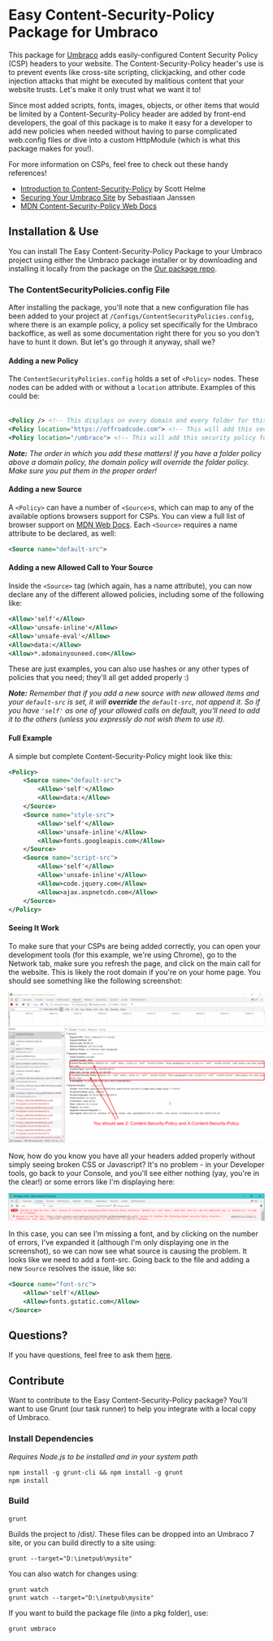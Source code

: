 # Easy Content-Security-Policy Package for Umbraco

This package for [Umbraco](https://umbraco.com) adds easily-configured Content Security Policy (CSP) headers to your website. The Content-Security-Policy header's use is to prevent events like cross-site scripting, clickjacking, and other code injection attacks that might be executed by malitious content that your website trusts. Let's make it only trust what we want it to!

Since most added scripts, fonts, images, objects, or other items that would be limited by a Content-Security-Policy header are added by front-end developers, the goal of this package is to make it easy for a developer to add new policies when needed without having to parse complicated web.config files or dive into a custom HttpModule (which is what this package makes for you!).

For more information on CSPs, feel free to check out these handy references!

* [Introduction to Content-Security-Policy](https://scotthelme.co.uk/content-security-policy-an-introduction/) by Scott Helme
* [Securing Your Umbraco Site](https://cultiv.nl/blog/so-you-want-to-secure-your-umbraco-site/) by Sebastiaan Janssen
* [MDN Content-Security-Policy Web Docs](https://developer.mozilla.org/en-US/docs/Web/HTTP/CSP)

## Installation & Use

You can install The Easy Content-Security-Policy Package to your Umbraco project using either the Umbraco package installer or by downloading and installing it locally from the package on the [Our package repo](https://our.umbraco.org/projects/developer-tools/easy-content-security-policy/).

### The ContentSecurityPolicies.config File

After installing the package, you'll note that a new configuration file has been added to your project at `/Configs/ContentSecurityPolicies.config`, where there is an example policy, a policy set specifically for the Umbraco backoffice, as well as some documentation right there for you so you don't have to hunt it down. But let's go through it anyway, shall we?

#### Adding a new Policy

The `ContentSecurityPolicies.config` holds a set of `<Policy>` nodes. These nodes can be added with or without a `location` attribute. Examples of this could be:

```xml

<Policy /> <!-- This displays on every domain and every folder for this Umbraco application -->
<Policy location="https://offroadcode.com"> <!-- This will add this security policy only to calls made OR referred by this domain -->
<Policy location="/umbraco"> <!-- This will add this security policy for this specific section of the site, such as the backoffice -->

```

_**_Note:_** The order in which you add these matters! If you have a folder policy above a domain policy, the domain policy will override the folder policy. Make sure you put them in the proper order!_

#### Adding a new Source

A `<Policy>` can have a number of `<Source>`s, which can map to any of the available options browsers support for CSPs. You can view a full list of browser support on [MDN Web Docs](https://developer.mozilla.org/en-US/docs/Web/HTTP/CSP). Each `<Source>` requires a name attribute to be declared, as well:

```xml
<Source name="default-src">
```

#### Adding a new Allowed Call to Your Source

Inside the `<Source>` tag (which again, has a name attribute), you can now declare any of the different allowed policies, including some of the following like:

```xml
<Allow>'self'</Allow>
<Allow>'unsafe-inline'</Allow>
<Allow>'unsafe-eval'</Allow>
<Allow>data:</Allow>
<Allow>*.adomainyouneed.com</Allow>
```

These are just examples, you can also use hashes or any other types of policies that you need; they'll all get added properly :)

_**_Note:_** Remember that if you add a new source with new allowed items and your `default-src` is set, it will **_override_** the `default-src`, not append it. So if you have `'self'` as one of your allowed calls on default, you'll need to add it to the others (unless you expressly do not wish them to use it)._

#### Full Example

A simple but complete Content-Security-Policy might look like this:

```xml
<Policy>
    <Source name="default-src">
        <Allow>'self'</Allow>
        <Allow>data:</Allow>
    </Source>
    <Source name="style-src">
        <Allow>'self'</Allow>
        <Allow>'unsafe-inline'</Allow>
        <Allow>fonts.googleapis.com</Allow>
    </Source>
    <Source name="script-src">
        <Allow>'self'</Allow>
        <Allow>'unsafe-inline'</Allow>
        <Allow>code.jquery.com</Allow>
        <Allow>ajax.aspnetcdn.com</Allow>
    </Source>
</Policy>
```

#### Seeing It Work

To make sure that your CSPs are being added correctly, you can open your development tools (for this example, we're using Chrome), go to the Network tab, make sure you refresh the page, and click on the main call for the website. This is likely the root domain if you're on your home page. You should see something like the following screenshot:

![Network Tab in Development Tools showing Content-Security-Policy Headers](https://github.com/Offroadcode/umbraco-content-security-policy/blob/master/assets/cspNetworkTab.png?raw=true)

Now, how do you know you have all your headers added properly without simply seeing broken CSS or Javascript? It's no problem - in your Developer tools, go back to your Console, and you'll see either nothing (yay, you're in the clear!) or some errors like I'm displaying here:

![Console Content-Security-Policy header error](https://github.com/Offroadcode/umbraco-content-security-policy/blob/master/assets/cspError.PNG?raw=true)

In this case, you can see I'm missing a font, and by clicking on the number of errors, I've expanded it (although I'm only displaying one in the screenshot), so we can now see what source is causing the problem. It looks like we need to add a font-src. Going back to the file and adding a new `Source` resolves the issue, like so:

```xml
<Source name="font-src">
    <Allow>'self'</Allow>
    <Allow>fonts.gstatic.com</Allow>
</Source>
```

## Questions?

If you have questions, feel free to ask them [here](https://github.com/Offroadcode/umbraco-content-security-policy/issues).

## Contribute

Want to contribute to the Easy Content-Security-Policy package? You'll want to use Grunt (our task runner) to help you integrate with a local copy of Umbraco.

### Install Dependencies
*Requires Node.js to be installed and in your system path*

    npm install -g grunt-cli && npm install -g grunt
    npm install

### Build

    grunt

Builds the project to /dist/. These files can be dropped into an Umbraco 7 site, or you can build directly to a site using:

    grunt --target="D:\inetpub\mysite"

You can also watch for changes using:

    grunt watch
    grunt watch --target="D:\inetpub\mysite"

If you want to build the package file (into a pkg folder), use:

    grunt umbraco
